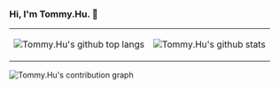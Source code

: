 ### Hi, I'm Tommy.Hu. 👋

<html><table style="margin-left: auto; margin-right: auto;"><tr><td style="border: none;">

![Tommy.Hu's github top langs](https://github-readme-stats.vercel.app/api/top-langs/?username=freedomdebug&show_icons=true&theme=radical&count_private=true&show_icons=true)
                
</td><td  style="border: none;">

![Tommy.Hu's github stats](https://github-readme-stats.vercel.app/api?username=freedomdebug&show_icons=true&theme=radical&count_private=true&show_icons=true)
                
</td></tr></table></html>




![Tommy.Hu's contribution graph](https://activity-graph.herokuapp.com/graph?username=freedomdebug&theme=redical)

